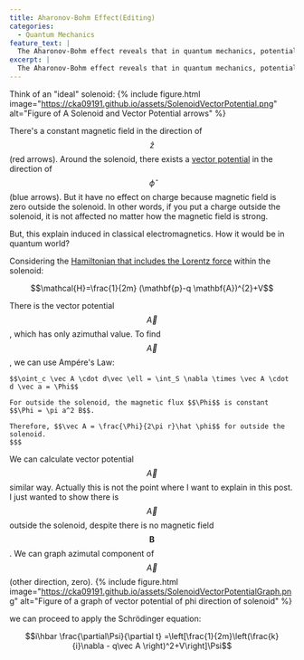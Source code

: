 ```yaml
---
title: Aharonov-Bohm Effect(Editing)
categories:
  - Quantum Mechanics
feature_text: |
  The Aharonov-Bohm effect reveals that in quantum mechanics, potential itselves has real effect on charged particles, even in regions where there are no electromagnetic fields or forces acting. This stands in contrast to classical physics, which does not attribute any physical significance to potentials in the absence of fields.
excerpt: |
  The Aharonov-Bohm effect reveals that in quantum mechanics, potential itselves has a real effect on charged particles, even in regions where there are no electromagnetic fields or forces acting. This stands in contrast to classical physics, which does not attribute any physical significance to potentials in the absence of fields.
---
```



Think of an "ideal" solenoid:
{% include figure.html image="https://cka09191.github.io/assets/SolenoidVectorPotential.png" alt="Figure of A Solenoid and Vector Potential arrows" %}

There's a constant magnetic field in the direction of $$\widehat z$$(red arrows). Around the solenoid, there exists a [vector potential](https://cka09191.github.io/Fundamental-Concepts-in-Electromagnetics) in the direction of $$\widehat\phi$$(blue arrows). But it have no effect on charge because magnetic field is zero outside the solenoid. In other words, if you put a charge outside the solenoid, it is not affected no matter how the magnetic field is strong.

But, this explain induced in classical electromagnetics. How it would be in quantum world?

Considering the [Hamiltonian that includes the Lorentz force](https://cka09191.github.io/Fundamental-Concepts-in-Electromagnetics) within the solenoid:

$$\mathcal{H}=\frac{1}{2m} (\mathbf{p}-q \mathbf{A})^{2}+V$$

There is the vector potential $$\vec A$$, which has only azimuthal value. To find $$\vec A$$, we can use Ampére's Law:
```
$$\oint_c \vec A \cdot d\vec \ell = \int_S \nabla \times \vec A \cdot d \vec a = \Phi$$

For outside the solenoid, the magnetic flux $$\Phi$$ is constant $$\Phi = \pi a^2 B$$.

Therefore, $$\vec A = \frac{\Phi}{2\pi r}\hat \phi$$ for outside the solenoid.
$$$
```
We can calculate vector potential $$\vec A$$ similar way. Actually this is not the point where I want to explain in this post. I just wanted to show there is $$\vec A$$ outside the solenoid, despite there is no magnetic field $$\mathbf B$$. We can graph azimutal component of $$\vec A$$(other direction, zero).
{% include figure.html image="https://cka09191.github.io/assets/SolenoidVectorPotentialGraph.png" alt="Figure of a graph of vector potential of phi direction of solenoid" %}

we can proceed to apply the Schrödinger equation:

$$i\hbar \frac{\partial\Psi}{\partial t} =\left[\frac{1}{2m}\left(\frac{k}{i}\nabla - q\vec A \right)^2+V\right]\Psi$$

